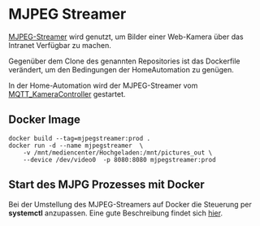 # MJPEG Streamer
[MJPEG-Streamer](https://github.com/jacksonliam/mjpg-streamer) wird genutzt, um Bilder einer Web-Kamera über das Intranet Verfügbar zu machen.

Gegenüber dem Clone des genannten Repositories ist das Dockerfile verändert, um den Bedingungen der HomeAutomation zu genügen.

In der Home-Automation wird der MJPEG-Streamer vom [MQTT_KameraController](../../MQTT/MQTT_KameraController/README.md) gestartet.

## Docker Image 

```
docker build --tag=mjpegstreamer:prod .
docker run -d --name mjpegstreamer  \
    -v /mnt/mediencenter/Hochgeladen:/mnt/pictures_out \
    --device /dev/video0  -p 8080:8080 mjpegstreamer:prod
```

## Start des MJPG Prozesses mit Docker
Bei der Umstellung des MJPEG-Streamers auf Docker die Steuerung per **systemctl** anzupassen. Eine gute Beschreibung findet sich [hier](https://blog.container-solutions.com/running-docker-containers-with-systemd).

